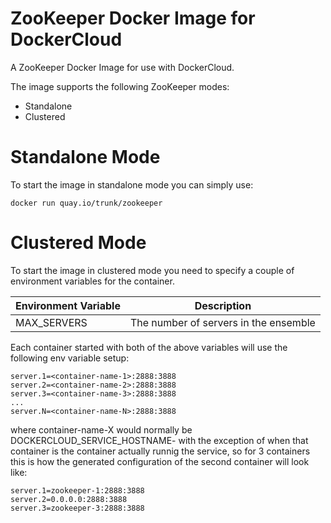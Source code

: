 ZooKeeper Docker Image for DockerCloud
================================

A ZooKeeper Docker Image for use with DockerCloud.

The image supports the following ZooKeeper modes:

* Standalone
* Clustered

# Standalone Mode
To start the image in standalone mode you can simply use:

    docker run quay.io/trunk/zookeeper

# Clustered Mode
To start the image in clustered mode you need to specify a couple of environment variables for the container.

| Environment Variable                          | Description                           |
| --------------------------------------------- | --------------------------------------|
| MAX_SERVERS                                   | The number of servers in the ensemble |


Each container started with both of the above variables will use the following env variable setup:

    server.1=<container-name-1>:2888:3888
    server.2=<container-name-2>:2888:3888
    server.3=<container-name-3>:2888:3888
    ...
    server.N=<container-name-N>:2888:3888

where container-name-X would normally be DOCKERCLOUD_SERVICE_HOSTNAME-<index> with the exception of when that container is the container actually runnig the service, so for 3 containers this is how the generated configuration of the second container will look like:

    server.1=zookeeper-1:2888:3888
    server.2=0.0.0.0:2888:3888
    server.3=zookeeper-3:2888:3888


